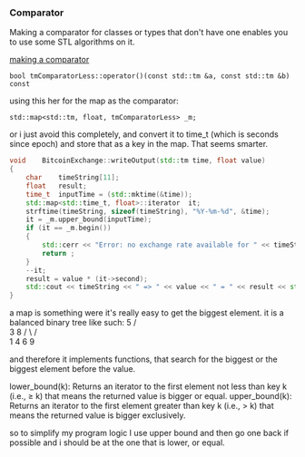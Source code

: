 ### Comparator

Making a comparator for classes or types that don't have one enables you to use some STL algorithms on it.

[making a comparator](https://www.geeksforgeeks.org/cpp/comparator-in-cpp/)

	bool tmComparatorLess::operator()(const std::tm &a, const std::tm &b) const

using this her for the map as the comparator:

	std::map<std::tm, float, tmComparatorLess> _m;

or i just avoid this completely, and convert it to time_t (which is seconds since epoch) and store that as a key in the map. That seems smarter.

```C++
void	BitcoinExchange::writeOutput(std::tm time, float value)
{
	char	timeString[11];
	float	result;
	time_t	inputTime = (std::mktime(&time));
	std::map<std::time_t, float>::iterator	it;
	strftime(timeString, sizeof(timeString), "%Y-%m-%d", &time);
	it = _m.upper_bound(inputTime);
	if (it == _m.begin())
	{
		std::cerr << "Error: no exchange rate available for " << timeString << std::endl;
		return ;
	}
	--it;
	result = value * (it->second);
	std::cout << timeString << " => " << value << " = " << result << std::endl;
}
```
a map is something were it's really easy to get the biggest element.
it is a balanced binary tree like such:
      5
     / \
    3   8
   / \ / \
  1  4 6  9

and therefore it implements functions, that search for the biggest or the biggest element before the value.

lower_bound(k): Returns an iterator to the first element not less than key k (i.e., ≥ k)
that means the returned value is bigger or equal.
upper_bound(k): Returns an iterator to the first element greater than key k (i.e., > k)
that means the returned value is bigger exclusively.

so to simplify my program logic I use upper bound and then go one back if possible and i should be at the one that is lower, or equal.
